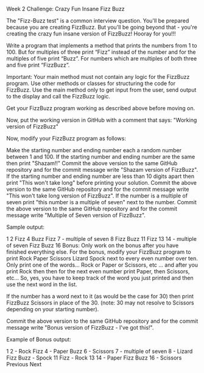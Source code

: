 Week 2 Challenge: Crazy Fun Insane Fizz Buzz

The "Fizz-Buzz test" is a common interview question. You'll be prepared because you are creating FizzBuzz. But you'll be going beyond that - you're creating the crazy fun insane version of FizzBuzz! Hooray for you!!!

Write a program that implements a method that prints the numbers from 1 to 100. But for multiples of three print “Fizz” instead of the number and for the multiples of five print “Buzz”. For numbers which are multiples of both three and five print “FizzBuzz”.

Important: Your main method must not contain any logic for the FizzBuzz program. Use other methods or classes for structuring the code for FizzBuzz. Use the main method only to get input from the user, send output to the display and call the FizzBuzz logic.

Get your FizzBuzz program working as described above before moving on.

Now, put the working version in GitHub with a comment that says: "Working version of FizzBuzz"

Now, modify your FizzBuzz program as follows:

Make the starting number and ending number each a random number between 1 and 100. If the starting number and ending number are the same then print "Shazam!!"
Commit the above version to the same GitHub repository and for the commit message write "Shazam version of FizzBuzz".
If the starting number and ending number are less than 10 digits apart then print "This won't take long" before printing your solution.
Commit the above version to the same GitHub repository and for the commit message write "This won't take long version of FizzBuzz".
If the number is a multiple of seven print "this number is a multiple of seven" next to the number.
Commit the above version to the same GitHub repository and for the commit message write "Multiple of Seven version of FizzBuzz".
 

Sample output:

1
2
Fizz
4
Buzz
Fizz
7 - multiple of seven
8
Fizz
Buzz
11
Fizz
13
14 - multiple of seven
Fizz Buzz
16
Bonus:
Only work on the bonus after you have finished everything else. For the bonus, modify your FizzBuzz program to print Rock Paper Scissors Lizard Spock next to every even number over ten. Only print one of the words... Rock  or Paper or Scissors, etc ... and after you print Rock then then for the next even number print Paper, then Scissors, etc... So, yes, you have to keep track of the word you just printed and then use the next word in the list.

If the number has a word next to it (as would be the case for 30) then print FizzBuzz Scissors in place of the 30. (note: 30 may not resolve to Scissors depending on your starting number).

Commit the above version to the same GitHub repository and for the commit message write "Bonus version of FizzBuzz - I've got this!".

Example of Bonus output:

1
2 - Rock
Fizz
4 - Paper
Buzz
6 - Scissors
7 - multiple of seven
8 - Lizard
Fizz
Buzz - Spock
11
Fizz - Rock
13
14 - Paper
Fizz Buzz
16 - Scissors
Previous Next

